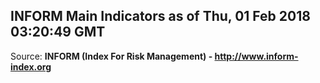 ## INFORM Main Indicators as of Thu, 01 Feb 2018 03:20:49 GMT

Source: **INFORM (Index For Risk Management) - http://www.inform-index.org**